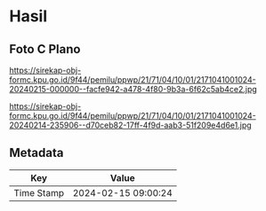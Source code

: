 # Hasil

## Foto C Plano

https://sirekap-obj-formc.kpu.go.id/9f44/pemilu/ppwp/21/71/04/10/01/2171041001024-20240215-000000--facfe942-a478-4f80-9b3a-6f62c5ab4ce2.jpg

https://sirekap-obj-formc.kpu.go.id/9f44/pemilu/ppwp/21/71/04/10/01/2171041001024-20240214-235906--d70ceb82-17ff-4f9d-aab3-51f209e4d6e1.jpg


## Metadata

| Key        | Value               |
| ---------- | ------------------- |
| Time Stamp | 2024-02-15 09:00:24 |



